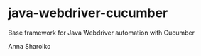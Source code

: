 # java-webdriver-cucumber

Base framework for Java Webdriver automation with Cucumber

Anna Sharoiko  

